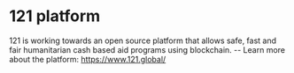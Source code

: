 121 platform
==========

121 is working towards an open source platform that allows safe, fast and fair humanitarian cash based aid programs using blockchain.  -- Learn more about the platform: <https://www.121.global/>
